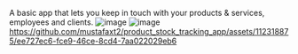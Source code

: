A basic app that lets you keep in touch with your products & services, employees and clients.
![image](https://github.com/mustafaxt2/product_stock_tracking_app/assets/112318875/e599d000-d736-4d0d-9f77-2169c4352f77)
![image](https://github.com/mustafaxt2/product_stock_tracking_app/assets/112318875/f1190315-be4e-4653-ad7b-64a879f58027)
https://github.com/mustafaxt2/product_stock_tracking_app/assets/112318875/ee727ec6-fce9-46ce-8cd4-7aa022029eb6

